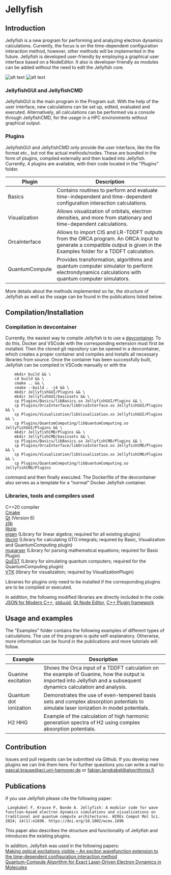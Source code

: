 # Jellyfish

## Introduction
Jellyfish is a new program for performing and analyzing electron dynamics calculations. Currently, the focus is on the time-dependent configuration interaction method, however, other methods will be implemented in the future. Jellyfish is developed user-friendly by employing a graphical user interface based on a NodeEditor. It also is developer-friendly as modules can be added without the need to edit the Jellyfish core.


![alt text](https://github.com/FabianLangkabel/Jellyfish/blob/main/Examples/Screenshot_1.png?raw=true)
![alt text](https://github.com/FabianLangkabel/Jellyfish/blob/main/Examples/Screenshot_2.png?raw=true)

### JellyfishGUI and JellyfishCMD
JellyfishGUI is the main program in the Program suit. With the help of the user interface, new calculations can be set up, edited, evaluated and executed. Alternatively, all calculations can be performed via a console through JellyfishCMD, for the usage in a HPC environments without graphical output.


### Plugins
JellyfishGUI and JellyfishCMD only provide the user interface, like the file format etc., but not the actual methods/nodes. These are bundled in the form of plugins, compiled externally and then loaded into Jellyfish. Currently, 4 plugins are available, with their code located in the "Plugins" folder.

| Plugin | Description |
| ------ | ------ |
| Basics | Contains routines to perform and evaluate time-independent and time-dependent configuration interaction calculations. |
| Visualization | Allows visualization of orbitals, electron densities, and more from stationary and time-dependent calculations. |
| OrcaInterface | Allows to import CIS and LR-TDDFT outputs from the ORCA program. An ORCA input to generate a compatible output is given in the Examples folder for a TDDFT calculation. |
| QuantumCompute |  Provides transformation, algorithms and quantum computer simulator to perform electrondynamics calculations with quantum computer simulators. |

More details about the methods implemented so far, the structure of Jellyfish as well as the usage can be found in the publications listed below.

## Compilation/Installation

### Compilation in devcontainer
Currently, the easiest way to compile Jellyfish is to use a [devcontainer](https://code.visualstudio.com/docs/devcontainers/containers). To do this, Docker and VSCode with the corresponding extension must first be installed. Then the cloned git repository can be opened in a devcontainer, which creates a proper container and compiles and installs all necessary libraries from source. Once the container has been successfully built, Jellyfish can be compiled in VSCode manually or with the 

```
    mkdir build && \
    cd build && \
    cmake .. && \
    cmake --build . -j4 && \
    mkdir JellyfishGUI/Plugins && \
    mkdir JellyfishGUI/basissets && \
    cp Plugins/Basics/libBasics.so JellyfishGUI/Plugins && \
    cp Plugins/OrcaInterface/libOrcaInterface.so JellyfishGUI/Plugins && \
    cp Plugins/Visualization/libVisualization.so JellyfishGUI/Plugins && \
    cp Plugins/QuantumComputing/libQuantumComputing.so JellyfishGUI/Plugins && \
    mkdir JellyfishCMD/Plugins && \
    mkdir JellyfishCMD/basissets && \
    cp Plugins/Basics/libBasics.so JellyfishCMD/Plugins && \
    cp Plugins/OrcaInterface/libOrcaInterface.so JellyfishCMD/Plugins && \
    cp Plugins/Visualization/libVisualization.so JellyfishCMD/Plugins && \
    cp Plugins/QuantumComputing/libQuantumComputing.so JellyfishCMD/Plugins
```

command and then finally executed. The Dockerfile of the devcontainer also serves as a template for a “normal” Docker Jellyfish container.


### Libraries, tools and compilers used
C++20 compiler \
[Cmake](https://cmake.org/) \
[Qt](https://www.qt.io/) (Version 6) \
[zlib](https://www.zlib.net/) \
[libzip](https://libzip.org/) \
[eigen](https://eigen.tuxfamily.org/index.php) (Library for linear algebra; required for all existing plugins) \
[libcint](https://github.com/sunqm/libcint) (Library for calculating GTO integrals; required by Basic, Visualization and QuantumComputing plugin) \
[muparser](https://beltoforion.de/en/muparser/) (Library for parsing mathematical equations; required for Basic Plugin) \
[QuEST](https://quest.qtechtheory.org/) (Library for simulating quantum computers; required for the QuantumComputing plugin) \
[VTK](https://vtk.org/) (library for visualization; required by VisualizationPlugin)

Libraries for plugins only need to be installed if the corresponding plugins are to be compiled or executed.

In addition, the following modified libraries are directly included in the code:
[JSON for Modern C++](https://github.com/nlohmann/json),
[stduuid](https://github.com/mariusbancila/stduuid),
[Qt Node Editor](https://github.com/paceholder/nodeeditor),
[C++ Plugin framework](https://github.com/djurodrljaca/CppPluginFramework)

## Usage and examples
The "Examples" folder contains the following examples of different types of calculations. The use of the program is quite self-explanatory. Otherwise, more information can be found in the publications and more tutorials will follow.

| Example | Description |
| ------ | ------ |
| Guanine excitation| Shows the Orca input of a TDDFT calculation on the example of Guanine, how the output is imported into Jellyfish and a subsequent dynamics calculation and analysis. |
| Quantum dot ionization| Demonstrates the use of even-tempered basis sets and complex absorption potentials to simulate laser ionization in model potentials. |
| H2 HHG| Example of the calculation of high harmonic generation spectra of H2 using complex absorption potentials. |

## Contribution
Issues and pull requests can be submitted via Github. If you develop new plugins we can link them here. For further questions you can write a mail to: pascal.krause@aci.uni-hannover.de or fabian.langkabel@algorithmiq.fi

## Publications
If you use Jellyfish please cite the following paper:

```
 Langkabel F, Krause P, Bande A. Jellyfish: A modular code for wave function-based electron dynamics simulations and visualizations on traditional and quantum compute architectures. WIREs Comput Mol Sci. 2024; 14(1):e1696. https://doi.org/10.1002/wcms.1696
```

This paper also describes the structure and functionality of Jellyfish and introduces the existing plugins.

In addition, Jellyfish was used in the following papers: \
[Making optical excitations visible – An exciton wavefunction extension to the time-dependent configuration interaction method](https://doi.org/10.1016/j.chemphys.2022.111502) \
[Quantum-Compute Algorithm for Exact Laser-Driven Electron Dynamics in Molecules](https://doi.org/10.1021/acs.jctc.2c00878)
